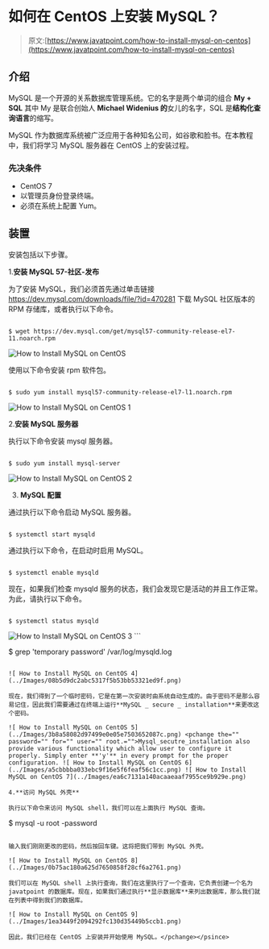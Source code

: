 # 如何在 CentOS 上安装 MySQL？

> 原文:[https://www.javatpoint.com/how-to-install-mysql-on-centos](https://www.javatpoint.com/how-to-install-mysql-on-centos)

## 介绍

MySQL 是一个开源的关系数据库管理系统。它的名字是两个单词的组合 **My + SQL** 其中 My 是联合创始人 **Michael Widenius 的**女儿的名字，SQL 是**结构化查询语言**的缩写。

MySQL 作为数据库系统被广泛应用于各种知名公司，如谷歌和脸书。在本教程中，我们将学习 MySQL 服务器在 CentOS 上的安装过程。

### 先决条件

*   CentOS 7
*   以管理员身份登录终端。
*   必须在系统上配置 Yum。

## 装置

安装包括以下步骤。

1.**安装 MySQL 57-社区-发布**

为了安装 MySQL，我们必须首先通过单击链接 https://dev.mysql.com/downloads/file/?id=470281 下载 MySQL 社区版本的 RPM 存储库，或者执行以下命令。

```

$ wget https://dev.mysql.com/get/mysql57-community-release-el7-11.noarch.rpm 

```

![How to Install MySQL on CentOS](../Images/a153413bff121bba1410bae1d934ba9e.png)

使用以下命令安装 rpm 软件包。

```

$ sudo yum install mysql57-community-release-el7-l1.noarch.rpm 

```

![ How to Install MySQL on CentOS 1](../Images/9a7c72b131ab3c4eaa4cf0d11399a70a.png)

2.**安装 MySQL 服务器**

执行以下命令安装 mysql 服务器。

```

$ sudo yum install mysql-server 

```

![ How to Install MySQL on CentOS 2](../Images/376b7ad726a74a4d5acedafa30174dbc.png)

3. **MySQL 配置**

通过执行以下命令启动 MySQL 服务器。

```

$ systemctl start mysqld 

```

通过执行以下命令，在启动时启用 MySQL。

```

$ systemctl enable mysqld 

```

现在，如果我们检查 mysqld 服务的状态，我们会发现它是活动的并且工作正常。为此，请执行以下命令。

```

$ systemctl status mysqld 

```

![ How to Install MySQL on CentOS 3](../Images/72b3cf84eb1f1fb513193e8b581f2f4e.png) <psince the="" release="" of="" mysql="" now="" if="" we="" install="" first="" time="" on="" our="" system="" then="" a="" temporary="" password="" is="" generated="" which="" necessary="" to="" access="" shell.="" can="" find="" that="" by="" using="" following="" command.="" p="">```

$ grep 'temporary password' /var/log/mysqld.log 

```

![ How to Install MySQL on CentOS 4](../Images/08b5d9dc2abc5317f5b53bb53321ed9f.png)

现在，我们得到了一个临时密码，它是在第一次安装时由系统自动生成的。由于密码不是那么容易记住，因此我们需要通过在终端上运行**MySQL _ secure _ installation**来更改这个密码。

![ How to Install MySQL on CentOS 5](../Images/3b8a58082d97499e0e05e7503652087c.png) <pchange the="" password="" for="" user="" root.="">Mysql_secutre_installation also provide various functionality which allow user to configure it properly. Simply enter **'y'** in every prompt for the proper configuration. ![ How to Install MySQL on CentOS 6](../Images/a5cbbbba033ebc9f16e5f6feaf56c1cc.png) ![ How to Install MySQL on CentOS 7](../Images/ea6c7131a140acaaeaaf7955ce9b929e.png)

4.**访问 MySQL 外壳**

执行以下命令来访问 MySQL shell，我们可以在上面执行 MySQL 查询。

```

$ mysql -u root -password 

```

输入我们刚刚更改的密码，然后按回车键。这将把我们带到 MySQL 外壳。

![ How to Install MySQL on CentOS 8](../Images/0b75ac180a625d7650858f28cf6a2761.png)

我们可以在 MySQL shell 上执行查询，我们在这里执行了一个查询，它负责创建一个名为 javatpoint 的数据库。现在，如果我们通过执行**显示数据库**来列出数据库，那么我们就在列表中得到我们的数据库。

![ How to Install MySQL on CentOS 9](../Images/1ea3449f2094292fc130d35449b5ccb1.png)

因此，我们已经在 CentOS 上安装并开始使用 MySQL。</pchange></psince>
